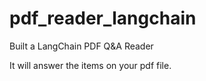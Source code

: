 # pdf_reader_langchain

Built a LangChain PDF Q&A Reader

It will answer the items on your pdf file.